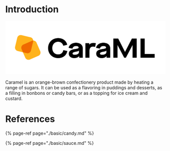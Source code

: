 <!-- page-title: CaraML Introduction -->
# Introduction

![](../../assets/image.png)

Caramel is an orange-brown confectionery product made by heating a range of sugars. It can be used as a flavoring in puddings and desserts, as a filling in bonbons or candy bars, or as a topping for ice cream and custard.

# References

{% page-ref page="./basic/candy.md" %}

{% page-ref page="./basic/sauce.md" %}